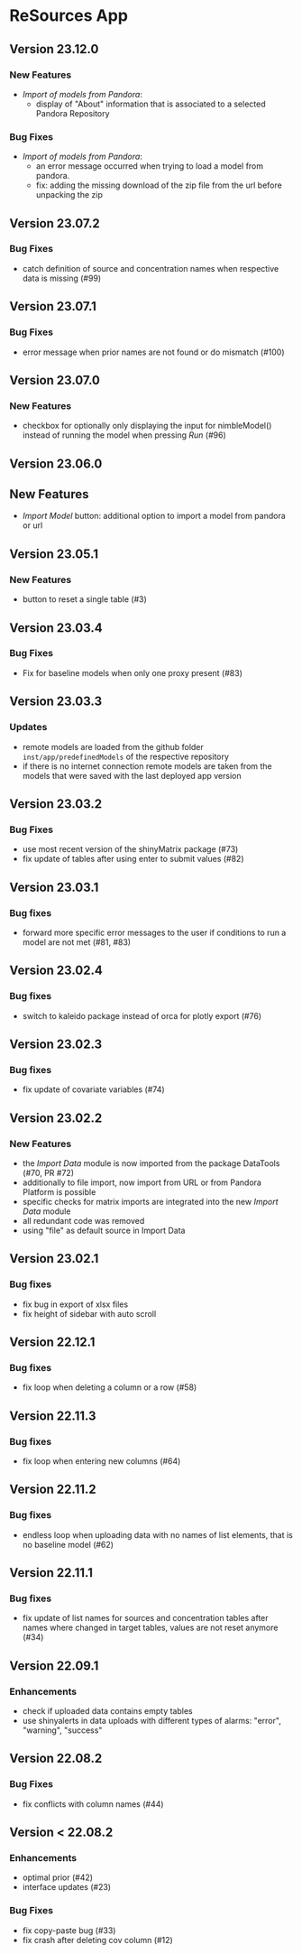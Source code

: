 # ReSources App

## Version 23.12.0

### New Features
- _Import of models from Pandora_: 
  - display of "About" information that is associated to a selected Pandora Repository

### Bug Fixes
- _Import of models from Pandora_: 
  - an error message occurred when trying to load a model from pandora.
  - fix: adding the missing download of the zip file from the url before unpacking the zip

## Version 23.07.2

### Bug Fixes
- catch definition of source and concentration names when respective data is missing (#99)

## Version 23.07.1

### Bug Fixes
- error message when prior names are not found or do mismatch (#100)

## Version 23.07.0

### New Features
- checkbox for optionally only displaying the input for nimbleModel() instead of running the model
when pressing _Run_ (#96)

## Version 23.06.0

## New Features
- _Import Model_ button: additional option to import a model from pandora or url

## Version 23.05.1

### New Features
- button to reset a single table (#3)

## Version 23.03.4

### Bug Fixes
- Fix for baseline models when only one proxy present (#83)

## Version 23.03.3

### Updates
- remote models are loaded from the github folder `inst/app/predefinedModels` of the respective 
repository
- if there is no internet connection remote models are taken from the models that were saved with
  the last deployed app version

## Version 23.03.2

### Bug Fixes
- use most recent version of the shinyMatrix package (#73)
- fix update of tables after using enter to submit values (#82)

## Version 23.03.1

### Bug fixes
- forward more specific error messages to the user if conditions to run a model are not met (#81, #83) 

## Version 23.02.4

### Bug fixes
- switch to kaleido package instead of orca for plotly export (#76)

## Version 23.02.3

### Bug fixes
- fix update of covariate variables (#74)

## Version 23.02.2

### New Features
- the _Import Data_ module is now imported from the package DataTools (#70, PR #72)
- additionally to file import, now import from URL or from Pandora Platform is possible
- specific checks for matrix imports are integrated into the new _Import Data_ module
- all redundant code was removed
- using "file" as default source in Import Data

## Version 23.02.1

### Bug fixes
- fix bug in export of xlsx files
- fix height of sidebar with auto scroll

## Version 22.12.1

### Bug fixes
- fix loop when deleting a column or a row (#58)

## Version 22.11.3

### Bug fixes
- fix loop when entering new columns (#64)

## Version 22.11.2

### Bug fixes
- endless loop when uploading data with no names of list elements, that is no baseline model (#62)

## Version 22.11.1

### Bug fixes
- fix update of list names for sources and concentration tables after names where changed in target
tables, values are not reset anymore (#34)

## Version 22.09.1

### Enhancements
- check if uploaded data contains empty tables
- use shinyalerts in data uploads with different types of alarms: "error", "warning", "success"

## Version 22.08.2

### Bug Fixes
- fix conflicts with column names (#44)

## Version < 22.08.2

### Enhancements
- optimal prior (#42)
- interface updates (#23)

### Bug Fixes
- fix copy-paste bug (#33)
- fix crash after deleting cov column (#12)
